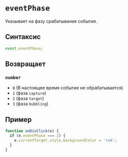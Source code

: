 # `eventPhase`

Указывает на фазу срабатывания события.

## Синтаксис

```js
event.eventPhase;
```

## Возвращает

### `number`

- `0` (В настоящее время событие не обрабатывается)
- `1` (фаза `сapture`)
- `2` (фаза `target`)
- `3` (фаза `bubbling`)

## Пример

```js
function onDivClick(e) {
  if (e.eventPhase === 2) {
    e.currentTarget.style.backgroundColor = 'red';
  }
}
```
